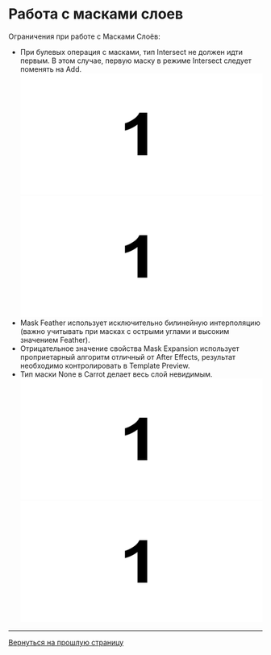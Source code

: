 # Работа с масками слоев

Ограничения при работе с Масками Слоёв:

- При булевых операция с масками, тип Intersect не должен идти первым. В этом случае, первую маску в режиме Intersect следует поменять на Add.
![AE_Intersect](_images/image11.png "Intersect")
![Carrot_Intersect](_images/image11.png "Intersect")
- Мask Feather использует исключительно билинейную интерполяцию (важно учитывать при масках с острыми углами и высоким значением Feather).
- Отрицательное значение свойства Мask Expansion использует проприетарный алгоритм отличный от After Effects, результат необходимо контролировать в Template Preview.
- Тип маски None в Carrot делает весь слой невидимым.
![AE_None](_images/image11.png "None")
![Carrot_None](_images/image11.png "None")

---

[Вернуться на прошлую страницу](layers.md)